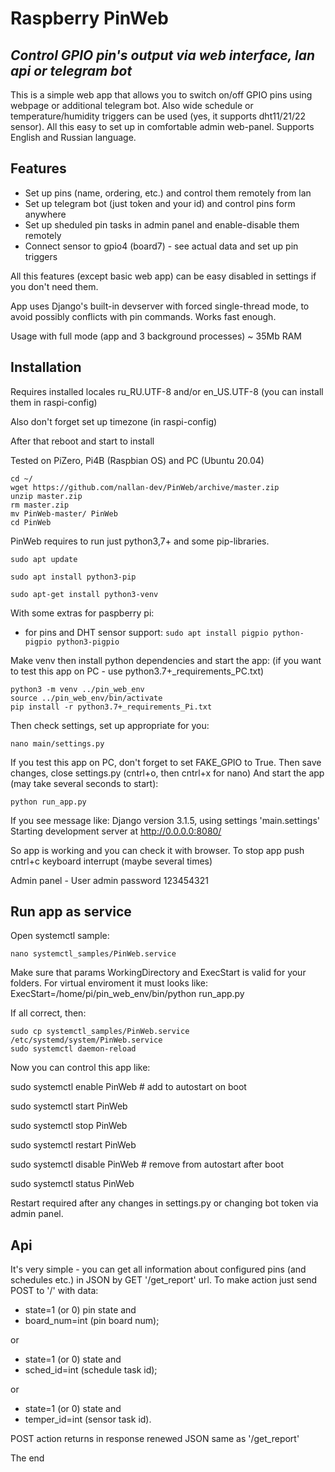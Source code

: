 # Raspberry PinWeb
## _Control GPIO pin's output via web interface, lan api or telegram bot_

This is a simple web app that allows you to switch on/off GPIO pins using webpage or additional telegram bot. Also wide schedule or temperature/humidity triggers can be used (yes, it supports dht11/21/22 sensor). All this easy to set up in comfortable  admin web-panel. Supports English and Russian language.
## Features
- Set up pins (name, ordering, etc.) and control them remotely from lan
- Set up telegram bot (just token and your id) and control pins form anywhere
- Set up sheduled pin tasks in admin panel and enable-disable them remotely 
- Connect  sensor to gpio4 (board7) - see actual data and set up pin triggers

All this features (except basic web app) can be easy disabled in settings if you don't need them.

App uses Django's built-in devserver with forced single-thread mode, to avoid possibly conflicts with pin commands. Works fast enough.

Usage with full mode (app and 3 background processes) ~ 35Mb RAM

## Installation

Requires installed locales ru_RU.UTF-8 and/or en_US.UTF-8 (you can install them in raspi-config)

Also don't forget set up timezone (in raspi-config)

After that reboot and start to install

Tested on PiZero, Pi4B (Raspbian OS) and PC (Ubuntu 20.04)
```
cd ~/
wget https://github.com/nallan-dev/PinWeb/archive/master.zip
unzip master.zip
rm master.zip
mv PinWeb-master/ PinWeb
cd PinWeb
```

PinWeb requires to run just python3,7+ and some pip-libraries.


```sudo apt update```

```sudo apt install python3-pip```

```sudo apt-get install python3-venv```

With some extras for paspberry pi:
- for pins and DHT sensor support:
```sudo apt install pigpio python-pigpio python3-pigpio```

Make venv then install python dependencies and start the app:
(if you want to test this app on PC - use python3.7+_requirements_PC.txt)

```
python3 -m venv ../pin_web_env
source ../pin_web_env/bin/activate
pip install -r python3.7+_requirements_Pi.txt
```

Then check settings, set up appropriate for you:

```
nano main/settings.py
```

If you test this app on PC, don't forget to set FAKE_GPIO to True.
Then save changes, close settings.py (cntrl+o, then cntrl+x for nano)
And start the app (may take several seconds to start):

```
python run_app.py
```
If you see message like:
Django version 3.1.5, using settings 'main.settings'
Starting development server at http://0.0.0.0:8080/

So app is working and you can check it  with browser.
To stop app push cntrl+c keyboard interrupt (maybe several times)

Admin panel - User admin password 123454321
## Run app as service

Open systemctl sample:
```
nano systemctl_samples/PinWeb.service
```
Make sure that params WorkingDirectory and ExecStart is valid for your folders.
For virtual enviroment it must looks like:
ExecStart=/home/pi/pin_web_env/bin/python run_app.py

If all correct, then:

```
sudo cp systemctl_samples/PinWeb.service /etc/systemd/system/PinWeb.service
sudo systemctl daemon-reload
```
Now you can control this app like:

sudo systemctl enable PinWeb  # add to autostart on boot

sudo systemctl start PinWeb

sudo systemctl stop PinWeb

sudo systemctl restart PinWeb

sudo systemctl disable PinWeb  # remove from autostart after boot

sudo systemctl status PinWeb

Restart required after any changes in settings.py or changing bot token via admin panel.

## Api

It's very simple - you can get all information about configured pins (and schedules etc.) in JSON by GET '/get_report' url. To make action just send POST to '/' with data:
- state=1 (or 0) pin state and
- board_num=int (pin board num);

or

- state=1 (or 0) state and
- sched_id=int (schedule task id);

or

- state=1 (or 0) state and
- temper_id=int (sensor task id).

POST action returns in response renewed JSON same as '/get_report'

The end

